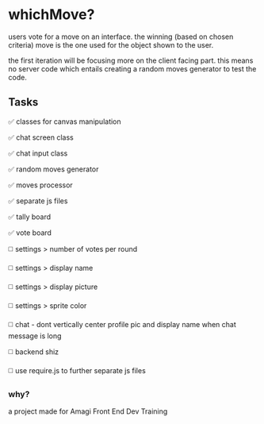 # whichMove?

users vote for a move on an interface. the winning (based on chosen criteria) move is the one used for the object shown to the user.

the first iteration will be focusing more on the client facing part. this means no server code which entails creating a random moves generator to test the code.

## Tasks
:white_check_mark:  classes for canvas manipulation

:white_check_mark:  chat screen class

:white_check_mark:  chat input class

:white_check_mark:  random moves generator

:white_check_mark:  moves processor

:white_check_mark:  separate js files

:white_check_mark: tally board

:white_check_mark: vote board

:white_medium_square: settings > number of votes per round

:white_medium_square: settings > display name

:white_medium_square: settings > display picture

:white_medium_square: settings > sprite color

:white_medium_square: chat - dont vertically center profile pic and display name when chat message is long

:white_medium_square: backend shiz

:white_medium_square: use require.js to further separate js files

### why?
a project made for Amagi Front End Dev Training
